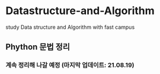 # Datastructure-and-Algorithm
study Data structure and Algorithm with fast campus

## Phython 문법 정리
### 계속 정리해 나갈 예정 (마지막 업데이트: 21.08.19)
